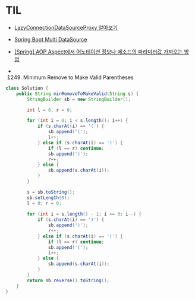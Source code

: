# TIL
- [LazyConnectionDataSourceProxy 알아보기](https://sup2is.github.io/2021/07/08/lazy-connection-datasource-proxy.html)
- [Spring Boot Multi DataSource](https://okky.kr/articles/306926)
- [[Spring] AOP Aspect에서 어노테이션 정보나 메소드의 파라미터값 가져오는 방법](https://mangkyu.tistory.com/231)

- 1249. Minimum Remove to Make Valid Parentheses
```java
class Solution {
    public String minRemoveToMakeValid(String s) {
        StringBuilder sb = new StringBuilder();

        int l = 0, r = 0;

        for (int i = 0; i < s.length(); i++) {
            if (s.charAt(i) == '(') {
                sb.append('(');
                l++;
            } else if (s.charAt(i) == ')') {
                if (l == r) continue;
                sb.append(')');
                r++;
            } else {
                sb.append(s.charAt(i));
            }
        }

        s = sb.toString();
        sb.setLength(0);
        l = 0; r = 0;
        
        for (int i = s.length() - 1; i >= 0; i--) {
            if (s.charAt(i) == ')') {
                sb.append(')');
                r++;
            } else if (s.charAt(i) == '(') {
                if (l == r) continue;
                sb.append('(');
                l++;
            } else {
                sb.append(s.charAt(i));
            }
        }
        return sb.reverse().toString();
    }
}
```